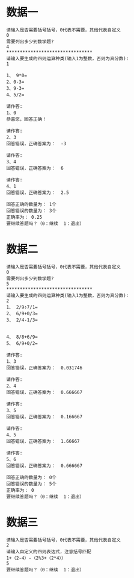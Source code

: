 数据一
======
    请输入是否需要括号括号，0代表不需要，其他代表自定义
    0
    需要列出多少到数学题?
    4
    ********************************
    请输入要生成的四则运算种类(输入1为整数，否则为真分数):
    1

    1、 9*0=
    2、0-3=
    3、9-3=
    4、5/2=

    请作答:
    1、0
    恭喜您，回答正确！

    请作答:
    2、3
    回答错误，正确答案为：  -3

    请作答:
    3、4
    回答错误，正确答案为：  6

    请作答:
    4、1
    回答错误，正确答案为：  2.5

    回答正确的数量为： 1个
    回答错误的数量为： 3个
    正确率为： 0.25
    要继续答题吗？（0：继续  1：退出）


数据二
========
    请输入是否需要括号括号，0代表不需要，其他代表自定义
    0
    需要列出多少到数学题?
    5
    ********************************
    请输入要生成的四则运算种类(输入1为整数，否则为真分数):
    2
    1、 2/9÷7/1=
    2、 6/9+0/3=
    3、 2/4-1/3=


    4、 8/8+6/9=
    5、 6/9+0/2=

    请作答:
    1、3
    回答错误，正确答案为：  0.031746

    请作答:
    2、4
    回答错误，正确答案为：  0.666667

    请作答:
    3、5
    回答错误，正确答案为：  0.166667

    请作答:
    4、5
    回答错误，正确答案为：  1.66667

    请作答:
    5、6
    回答错误，正确答案为：  0.666667

    回答正确的数量为： 0个
    回答错误的数量为： 5个
    正确率为： 0
    要继续答题吗？（0：继续  1：退出）

数据三
========
    请输入是否需要括号括号，0代表不需要，其他代表自定义
    2
    请输入自定义的四则表达式，注意括号匹配
    1+（2-4）-（2%3+（2*4））
    5
    要继续答题吗？（0：继续  1：退出）
